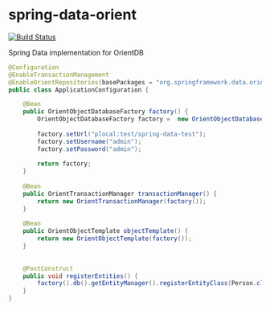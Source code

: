 spring-data-orient
==================
[![Build Status](https://travis-ci.org/sleroy/spring-data-orient.svg?branch=master)](https://travis-ci.org/sleroy/spring-data-orient)


Spring Data implementation for OrientDB

```java
@Configuration
@EnableTransactionManagement
@EnableOrientRepositories(basePackages = "org.springframework.data.orient.object.person")
public class ApplicationConfiguration {

    @Bean
    public OrientObjectDatabaseFactory factory() {
        OrientObjectDatabaseFactory factory =  new OrientObjectDatabaseFactory();
        
        factory.setUrl("plocal:test/spring-data-test");
        factory.setUsername("admin");
        factory.setPassword("admin");
        
        return factory;
    }
    
    @Bean
    public OrientTransactionManager transactionManager() {
        return new OrientTransactionManager(factory());
    }
    
    @Bean
    public OrientObjectTemplate objectTemplate() {
        return new OrientObjectTemplate(factory());
    }
    
        
    @PostConstruct
    public void registerEntities() {
        factory().db().getEntityManager().registerEntityClass(Person.class);
    }
}
```

